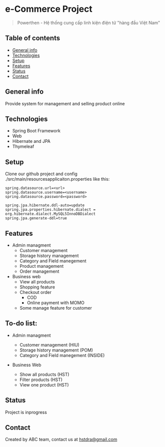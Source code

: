 # e-Commerce Project
> Powerthen - Hệ thống cung cấp linh kiện điện tử "hàng đầu Việt Nam"

## Table of contents
* [General info](#general-info)
* [Technologies](#technologies)
* [Setup](#setup)
* [Features](#features)
* [Status](#status)
* [Contact](#contact)

## General info
Provide system for management and selling product online

## Technologies
* Spring Boot Framework
* Web
* Hibernate and JPA
* Thymeleaf

## Setup
Clone our github project and config ./src/main/resourcesapplicaiton.properties like this:
```properties
spring.datasource.url=<url>
spring.datasource.username=<username>
spring.datasource.password=<password>

spring.jpa.hibernate.ddl-auto=update
spring.jpa.properties.hibernate.dialect = org.hibernate.dialect.MySQL5InnoDBDialect
spring.jpa.generate-ddl=true
```

## Features
* Admin managment
	* Customer management
	* Storage history management
	* Category and Field manegement
	* Product management
	* Order management
* Business web
	* View all products
	* Shopping feature
	* Checkout order
		* COD
		* Online payment with MOMO
	* Some manage feature for customer

## To-do list:
* Admin managment
	* Customer management (HIU)
	* Storage history management (POM)
	* Category and Field manegement (INSIDE)
	
* Business Web
	* Show all products (HST)
	* Filter products (HST)
	* View one product (HST)
	
## Status
Project is inprogress

## Contact
Created by ABC team, contact us at hstdra@gmail.com
